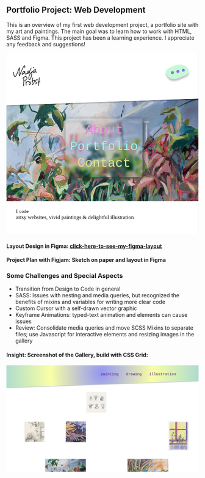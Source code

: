 ## **Portfolio Project: Web Development**

This is an overview of my first web development project, a portfolio site with my art and paintings. The main goal was to learn how to work with HTML, SASS and Figma.
This project has been a learning experience. 
I appreciate any feedback and suggestions!


  <img src="./Screenshot from 2024-06-12 14-04-26.png">

#### Layout Design in Figma: [click-here-to-see-my-figma-layout](https://www.figma.com/file/GoQ6UQWA03ZMIMtr9AgxCT/uib_final_project-portfolio?type=design&node-id=0-1&mode=design&t=QItJQimTzGYWFR4J-0)
#### Project Plan with Figjam: Sketch on paper and layout in Figma

### Some Challenges and Special Aspects
* Transition from Design to Code in general
* SASS: Issues with nesting and media queries, but recognized the benefits of mixins and variables for writing more clear code
* Custom Cursor with a self-drawn vector graphic
* Keyframe Animations: typed-text animation and <span> elements can cause issues
* Review: Consolidate media queries and move SCSS Mixins to separate files; use Javascript for interactive elements and resizing images in the gallery

#### Insight: Screenshot of the Gallery, build with CSS Grid:
  <img src="./Screenshot from 2024-06-12 14-05-01.png">
